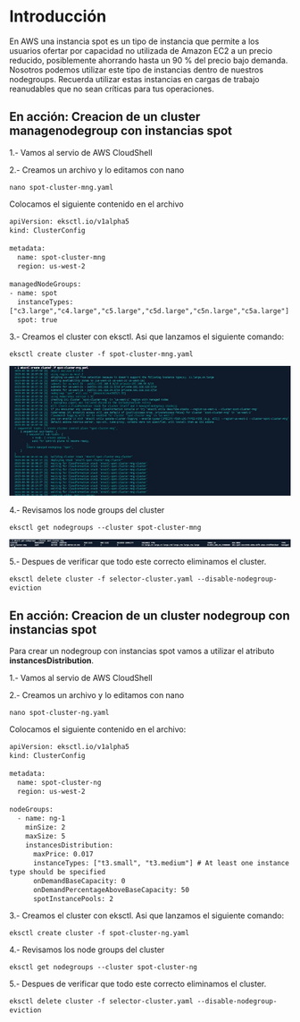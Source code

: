 # Introducción

En AWS una instancia spot es un tipo de instancia que permite a los usuarios ofertar por capacidad no utilizada de Amazon EC2 a un precio reducido, posiblemente ahorrando hasta un 90 % del precio bajo demanda. Nosotros podemos utilizar este tipo de instancias dentro de nuestros nodegroups. Recuerda utilizar estas instancias en cargas de trabajo reanudables que no sean críticas para tus operaciones.

## En acción: Creacion de un cluster managenodegroup con instancias spot

1.- Vamos al servio de AWS CloudShell

2.- Creamos un archivo y lo editamos con nano
```
nano spot-cluster-mng.yaml
```
Colocamos el siguiente contenido en el archivo
```
apiVersion: eksctl.io/v1alpha5
kind: ClusterConfig

metadata:
  name: spot-cluster-mng
  region: us-west-2

managedNodeGroups:
- name: spot
  instanceTypes: ["c3.large","c4.large","c5.large","c5d.large","c5n.large","c5a.large"]
  spot: true
```
3.- Creamos el cluster con eksctl. Asi que lanzamos el siguiente comando:
```
eksctl create cluster -f spot-cluster-mng.yaml
```

![Verificar versiones](/img/4-1.image.jpg)

4.- Revisamos los node groups del cluster
```
eksctl get nodegroups --cluster spot-cluster-mng
```
![Verificar versiones](/img/4-2.image.jpg)

5.- Despues de verificar que todo este correcto eliminamos el cluster.
```
eksctl delete cluster -f selector-cluster.yaml --disable-nodegroup-eviction
```

## En acción: Creacion de un cluster nodegroup con instancias spot

Para crear un nodegroup con instancias spot vamos a utilizar el atributo **instancesDistribution**.

1.- Vamos al servio de AWS CloudShell

2.- Creamos un archivo y lo editamos con nano
```
nano spot-cluster-ng.yaml
```
Colocamos el siguiente contenido en el archivo:
```
apiVersion: eksctl.io/v1alpha5
kind: ClusterConfig

metadata:
  name: spot-cluster-ng
  region: us-west-2

nodeGroups:
  - name: ng-1
    minSize: 2
    maxSize: 5
    instancesDistribution:
      maxPrice: 0.017
      instanceTypes: ["t3.small", "t3.medium"] # At least one instance type should be specified
      onDemandBaseCapacity: 0
      onDemandPercentageAboveBaseCapacity: 50
      spotInstancePools: 2
```

3.- Creamos el cluster con eksctl. Asi que lanzamos el siguiente comando:
```
eksctl create cluster -f spot-cluster-ng.yaml
```
4.- Revisamos los node groups del cluster
```
eksctl get nodegroups --cluster spot-cluster-ng
```
5.- Despues de verificar que todo este correcto eliminamos el cluster.
```
eksctl delete cluster -f selector-cluster.yaml --disable-nodegroup-eviction
```







